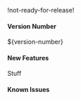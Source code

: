 !not-ready-for-release!

#### Version Number
${version-number}

#### New Features

Stuff

#### Known Issues
